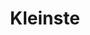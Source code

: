 ---
title: 'Kleinste'

content:
    items: 
        - '@page.children': '/tech'
    order:
        by: header.volume
        dir: asc
    filter:
        published: true
        type: 'tech'
    limit: 12
    pagination: false
---